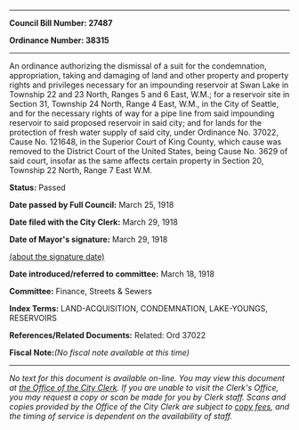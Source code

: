 

********

**Council Bill Number: 27487**
   
**Ordinance Number: 38315**
********

 An ordinance authorizing the dismissal of a suit for the condemnation, appropriation, taking and damaging of land and other property and property rights and privileges necessary for an impounding reservoir at Swan Lake in Township 22 and 23 North, Ranges 5 and 6 East, W.M.; for a reservoir site in Section 31, Township 24 North, Range 4 East, W.M., in the City of Seattle, and for the necessary rights of way for a pipe line from said impounding reservoir to said proposed reservoir in said city; and for lands for the protection of fresh water supply of said city, under Ordinance No. 37022, Cause No. 121648, in the Superior Court of King County, which cause was removed to the District Court of the United States, being Cause No. 3629 of said court, insofar as the same affects certain property in Section 20, Township 22 North, Range 7 East W.M.

**Status:** Passed
   
**Date passed by Full Council:** March 25, 1918
   
**Date filed with the City Clerk:** March 29, 1918
   
**Date of Mayor's signature:** March 29, 1918
   
[(about the signature date)](/~public/approvaldate.htm)
   
   
   
**Date introduced/referred to committee:** March 18, 1918
   
**Committee:** Finance, Streets & Sewers
   
   
**Index Terms:** LAND-ACQUISITION, CONDEMNATION, LAKE-YOUNGS, RESERVOIRS

**References/Related Documents:** Related: Ord 37022

**Fiscal Note:**_(No fiscal note available at this time)_
********

_No text for this document is available on-line. You may view this document at [the Office of the City Clerk](http://www.seattle.gov/leg/clerk/contactUs.htm). If you are unable to visit the Clerk's Office, you may request a copy or scan be made for you by Clerk staff. Scans and copies provided by the Office of the City Clerk are subject to [copy fees](http://clerk.seattle.gov/~public/clerkfees.htm), and the timing of service is dependent on the availability of staff._

